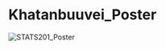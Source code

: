 # Khatanbuuvei_Poster
![STATS201_Poster](https://github.com/user-attachments/assets/ff9d48cb-c31c-405e-87b6-4c89cfaa0047)
